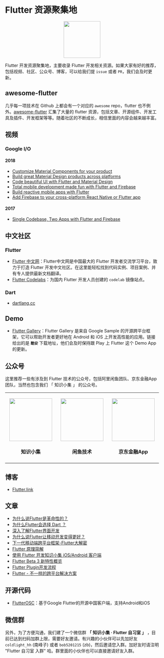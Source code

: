 # Flutter 资源聚集地

<p align='center'><img src='https://github.com/awesome-tips/flutter-resources/blob/master/images/icon.png?raw=true' height='120' width='120'/></p>

Flutter 开发资源聚集地，主要收录 Flutter 开发相关资源。如果大家有好的推荐，包括视频、社区、公众号、博客，可以给我们提 `issue` 或者 `PR`，我们会及时更新。

## awesome-flutter

几乎每一项技术在 Github 上都会有一个对应的 `awesome` repo，flutter 也不例外。[awesome-flutter](https://github.com/Solido/awesome-flutter) 汇集了大量的 flutter 资源，包括文章、开源组件、开发工具及插件、开发框架等等。随着社区的不断成长，相信里面的内容会越来越丰富。

## 视频

### Google I/O

#### 2018

* [Customize Material Components for your product](https://events.google.com/io/schedule/?section=may-8&sid=247e7a44-c632-464e-954c-303ede5befd5&livestream=true&topic=flutter)
* [Build great Material Design products across platforms](https://events.google.com/io/schedule/?section=may-8&sid=03c677fd-d082-4bf9-ae38-06829cfdada9&livestream=true&topic=flutter)
* [Code beautiful UI with Flutter and Material Design](https://events.google.com/io/schedule/?section=may-8&sid=086cd75d-8f7a-45d7-99bb-69dd3709535a&livestream=true&topic=flutter)
* [Total mobile development made fun with Flutter and Firebase](https://events.google.com/io/schedule/?section=may-8&sid=94f05260-0dfd-4867-8d04-399e96595035&livestream=true&topic=flutter)
* [Build reactive mobile apps with Flutter](https://events.google.com/io/schedule/?section=may-8&sid=dab2bf45-6e44-4605-a997-9d446f95ef38&livestream=true&topic=flutter)
* [Add Firebase to your cross-platform React Native or Flutter app](https://events.google.com/io/schedule/?section=may-8&sid=c8374ad6-94f3-47bb-99fd-164c0d0a81bc&livestream=true&topic=flutter)

#### 2017 

* [Single Codebase, Two Apps with Flutter and Firebase](https://www.youtube.com/watch?v=w2TcYP8qiRI)

## 中文社区

### Flutter

* [Flutter 中文网](https://flutterchina.club)：Flutter中文网是中国最大的 Flutter 开发者交流学习平台，致力于打造 Flutter 开发中文社区。在这里能轻松找到代码实例、项目案例、并有专人提供最新文档翻译。
* [Flutter Codelabs](https://codelabs.flutter-io.cn/)：为国内 Flutter 开发人员创建的 `codelab` 镜像站点。

### Dart

* [dartlang.cc](http://www.dartlang.cc/)

## Demo

* [Flutter Gallery](https://www.coolapk.com/apk/io.flutter.demo.gallery)：Flutter Gallery 是来自 Google Sample 的开源跨平台框架，它可以帮助开发者更好地在 Android 和 iOS 上开发高性能的应用。链接给出的是 **`酷安`** 下载地址，他们会及时保持跟 Play 上 Flutter 这个 Demo App 的更新。

## 公众号

这里推荐一些有涉及到 Flutter 技术的公众号，包括阿里闲鱼团队、京东金融App团队，当然也包含我们 「 知识小集 」 的公众号。

<table>

<tr>

<td id='知识小集' style='width:180px'>
<p align='center'><img src='https://github.com/awesome-tips/flutter-resources/blob/master/images/weixin/zhishixiaoji.jpg?raw=true' height='140' width='140'/></p>
<h4 align='center'>知识小集</h4>
</td>

<td id='闲鱼技术' style='width:180px'>
<p align='center'><img src='https://github.com/awesome-tips/flutter-resources/blob/master/images/weixin/xianyujishu.png?raw=true' height='140' width='140'/></p>
<h4 align='center'>闲鱼技术</h4>
</td>

<td id='京东金融App' style='width:180px'>
<p align='center'><img src='https://github.com/awesome-tips/flutter-resources/blob/master/images/weixin/JRAppDev.png?raw=true' height='140' width='140'/></p>
<h4 align='center'>京东金融App</h4>
</td>
</tr>

</table>

## 博客

* [Flutter.link](http://flutter.link)

## 文章

* [为什么说Flutter是革命性的？](http://www.infoq.com/cn/articles/why-is-flutter-revolutionary)
* [为什么Flutter会选择 Dart ？](http://www.infoq.com/cn/articles/why-flutter-uses-dart)
* [深入了解Flutter界面开发](https://mp.weixin.qq.com/s/z2r2OmnY7r7dQrkO8ndkFQ)
* [为什么说Flutter让移动开发变得更好？](https://juejin.im/post/5add65c46fb9a07aa541e97e)
* [下一代移动端跨平台框架-Flutter大解密](https://mp.weixin.qq.com/s/ZMp2fSOTlYkZ_aNIOrUZdw)
* [Flutter 原理简解](https://mp.weixin.qq.com/s/CQQXD0TrlbaNWjoClIcDtw)
* [使用 Flutter 开发知识小集 iOS/Android 客户端](https://juejin.im/post/5afb77126fb9a07aa83ee586)
* [Flutter Beta 3 新特性概览](https://juejin.im/post/5af3ca9af265da0b736daa49)
* [Flutter Plugin开发流程](https://juejin.im/post/5af6e858f265da0b736dbac0)
* [Flutter - 不一样的跨平台解决方案](https://juejin.im/post/5afd77466fb9a07aab2a12da)

## 开源代码

* [FlutterOSC](https://github.com/yubo725/FlutterOSC)：基于Google Flutter的开源中国客户端，支持Android和iOS

## 微信群

另外，为了方便沟通，我们建了一个微信群 **「 知识小集 · Flutter 自习室 」** ，目前已达到扫码加群上限，需要好友邀请。有兴趣的小伙伴可以先加好友 `coldlight_hh` (南峰子) 或者 `bob5201215` (zb)，然后邀请您入群。加好友时请注明 "Flutter 自习室 入群" 哈。群里面的小伙伴也可以直接邀请好友入群。


